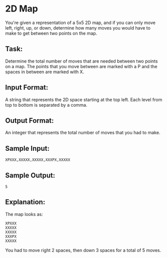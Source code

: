 # 2D Map  

You're given a representation of a 5x5 2D map, and if you can only move left, right, up, or down, determine how many moves you would have to make to get between two points on the map.

## Task:
 Determine the total number of moves that are needed between two points on a map.  The points that you move between are marked with a P and the spaces in between are marked with X.

## Input Format: 
A string that represents the 2D space starting at the top left.  Each level from top to bottom is separated by a comma.

## Output Format: 
An integer that represents the total number of moves that you had to make.

## Sample Input: 
```
XPXXX,XXXXX,XXXXX,XXXPX,XXXXX
```
## Sample Output: 
```
5
```
## Explanation:
The map looks as:
```
XPXXX
XXXXX
XXXXX
XXXPX
XXXXX
```
You had to move right 2 spaces, then down 3 spaces for a total of 5 moves.
